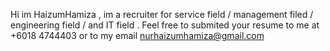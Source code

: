 Hi im HaizumHamiza , im a recruiter for service field / management filed / engineering field / and IT field .
Feel free to submited your resume to me at +6018 4744403 or to  my email nurhaizumhamiza@gmail.com


<!---
nurhaizumhamiza/nurhaizumhamiza is a ✨ special ✨ repository because its `README.md` (this file) appears on your GitHub profile.
You can click the Preview link to take a look at your changes.
--->
